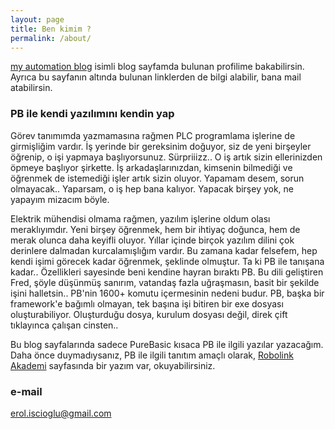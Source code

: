 ```yaml
---
layout: page
title: Ben kimim ?
permalink: /about/
---
```


[my automation blog](https://erolcum.blogspot.com) isimli blog sayfamda bulunan profilime bakabilirsin. Ayrıca bu sayfanın altında bulunan linklerden de bilgi alabilir, bana mail atabilirsin.

### PB ile kendi yazılımını kendin yap

Görev tanımımda yazmamasına rağmen PLC programlama işlerine de girmişliğim vardır. İş yerinde bir gereksinim doğuyor, siz de yeni birşeyler öğrenip, o işi yapmaya başlıyorsunuz. Sürpriiizz.. O iş artık sizin ellerinizden öpmeye başlıyor şirkette. İş arkadaşlarınızdan, kimsenin bilmediği ve öğrenmek de istemediği işler artık sizin oluyor. Yapamam desem, sorun olmayacak.. Yaparsam, o iş hep bana kalıyor. Yapacak birşey yok, ne yapayım mizacım böyle.

Elektrik mühendisi olmama rağmen, yazılım işlerine oldum olası meraklıyımdır. Yeni birşey öğrenmek, hem bir ihtiyaç doğunca, hem de merak olunca daha keyifli oluyor. Yıllar içinde birçok yazılım dilini çok derinlere dalmadan kurcalamışlığım vardır. Bu zamana kadar felsefem, hep kendi işimi görecek kadar öğrenmek, şeklinde olmuştur. Ta ki PB ile tanışana kadar.. Özellikleri sayesinde beni kendine hayran bıraktı PB. Bu dili geliştiren Fred, şöyle düşünmüş sanırım, vatandaş fazla uğraşmasın, basit bir şekilde işini halletsin.. PB'nin 1600+ komutu içermesinin nedeni budur. PB, başka bir framework'e bağımlı olmayan, tek başına işi bitiren bir exe dosyası oluşturabiliyor. Oluşturduğu dosya, kurulum dosyası değil, direk çift tıklayınca çalışan cinsten.. 

Bu blog sayfalarında sadece PureBasic kısaca PB ile ilgili yazılar yazacağım. Daha önce duymadıysanız, PB ile ilgili tanıtım amaçlı olarak, [Robolink Akademi]( ) sayfasında bir yazım var, okuyabilirsiniz.

### e-mail

[erol.iscioglu@gmail.com](mailto:erol.iscioglu@gmail.com)
